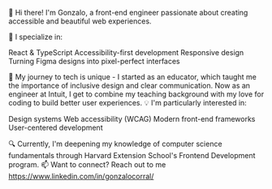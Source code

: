 👋 Hi there! I'm Gonzalo, a front-end engineer passionate about creating accessible and beautiful web experiences.

🎨 I specialize in:

React & TypeScript
Accessibility-first development
Responsive design
Turning Figma designs into pixel-perfect interfaces

🌱 My journey to tech is unique - I started as an educator, which taught me the importance of inclusive design and clear communication. Now as an engineer at Intuit, I get to combine my teaching background with my love for coding to build better user experiences.
💡 I'm particularly interested in:

Design systems
Web accessibility (WCAG)
Modern front-end frameworks
User-centered development

🔍 Currently, I'm deepening my knowledge of computer science fundamentals through Harvard Extension School's Frontend Development program.
📫 Want to connect? Reach out to me https://www.linkedin.com/in/gonzalocorral/

<!---
AntonioCorralG/AntonioCorralG is a ✨ special ✨ repository because its `README.md` (this file) appears on your GitHub profile.
You can click the Preview link to take a look at your changes.
--->

